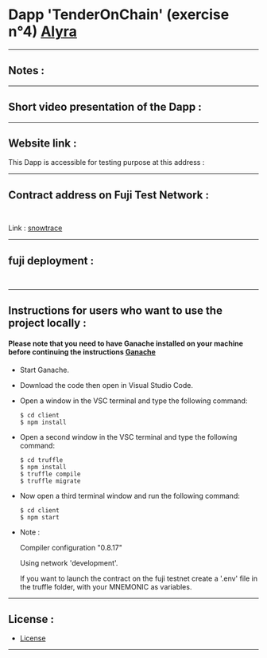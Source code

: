 # Dapp 'TenderOnChain' (exercise n°4) [Alyra](https://alyra.fr/)

***

## Notes :


---

## Short video presentation of the Dapp :





---

## Website link :

This Dapp is accessible for testing purpose at this address : 

---

## Contract address on Fuji Test Network :

```
    
```    
 Link : [snowtrace](https://testnet.snowtrace.io/)

---

## fuji deployment :

```
  

```

---

## Instructions for users who want to use the project locally :


  #### Please note that you need to have Ganache installed on your machine before continuing the instructions [Ganache](https://trufflesuite.com/ganache/)

* Start Ganache.
* Download the code then open in Visual Studio Code.
* Open a window in the VSC terminal and type the following command:

  ```
  $ cd client
  $ npm install
  ```
* Open a second window in the VSC terminal and type the following command:  

  ```
  $ cd truffle
  $ npm install
  $ truffle compile
  $ truffle migrate
  ```
* Now open a third terminal window and run the following command:  

  ```
  $ cd client
  $ npm start
  ```

* Note : 
    
    Compiler configuration "0.8.17"

    Using network 'development'.

    If you want to launch the contract on the fuji testnet create a '.env' file in the truffle folder, with your MNEMONIC as variables.

---

## License :

* [License](https://mariadb.com/fr/bsl11/)

---
